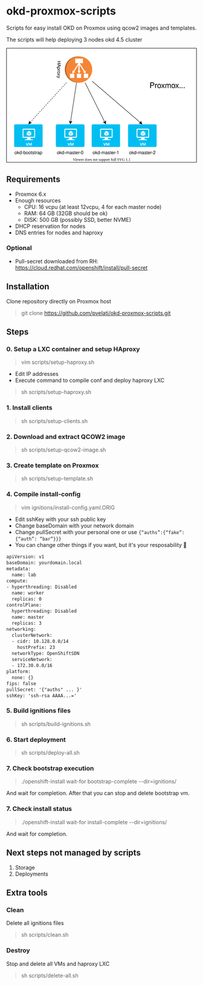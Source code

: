 # okd-proxmox-scripts
Scripts for easy install OKD on Proxmox using qcow2 images and templates.

The scripts will help deploying 3 nodes okd 4.5 cluster

![Scheme](okd_scheme.svg)
## Requirements
* Proxmox 6.x
* Enough resources 
  * CPU: 16 vcpu (at least 12vcpu, 4 for each master node)
  * RAM: 64 GB (32GB should be ok)
  * DISK: 500 GB (possibly SSD, better NVME)
* DHCP reservation for nodes
* DNS entries for nodes and haproxy

### Optional
* Pull-secret downloaded from RH: https://cloud.redhat.com/openshift/install/pull-secret

## Installation
Clone repository directly on Proxmox host
>git clone https://github.com/pvelati/okd-proxmox-scripts.git

## Steps
### 0. Setup a LXC container and setup HAproxy
>vim scripts/setup-haproxy.sh

* Edit IP addresses
* Execute command to compile conf and deploy haproxy LXC

>sh scripts/setup-haproxy.sh

### 1. Install clients
>sh scripts/setup-clients.sh
### 2. Download and extract QCOW2 image
>sh scripts/setup-qcow2-image.sh
### 3. Create template on Proxmox
>sh scripts/setup-template.sh
### 4. Compile install-config
>vim ignitions/install-config.yaml.ORIG

* Edit sshKey with your ssh public key
* Change baseDomain with your network domain
* Change pullSecret with your personal one or use `{“auths”:{“fake”:{“auth”: “bar”}}}`
* You can change other things if you want, but it's your resposability 👀

~~~~
apiVersion: v1
baseDomain: yourdomain.local
metadata:
  name: lab
compute:
- hyperthreading: Disabled
  name: worker
  replicas: 0
controlPlane:
  hyperthreading: Disabled
  name: master
  replicas: 3
networking:
  clusterNetwork:
  - cidr: 10.128.0.0/14
    hostPrefix: 23
  networkType: OpenShiftSDN
  serviceNetwork:
  - 172.30.0.0/16
platform:
  none: {}
fips: false
pullSecret: '{"auths" ... }'
sshKey: 'ssh-rsa AAAA...='
~~~~

### 5. Build ignitions files
>sh scripts/build-ignitions.sh
### 6. Start deployment
>sh scripts/deploy-all.sh

### 7. Check bootstrap execution
>./openshift-install wait-for bootstrap-complete --dir=ignitions/

And wait for completion. After that you can stop and delete bootstrap vm.
### 7. Check install status
>./openshift-install wait-for install-complete --dir=ignitions/

And wait for completion.

## Next steps not managed by scripts
1. Storage
2. Deployments
## Extra tools
### Clean
Delete all ignitions files
>sh scripts/clean.sh
### Destroy
Stop and delete all VMs and haproxy LXC
>sh scripts/delete-all.sh
